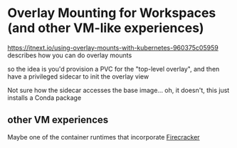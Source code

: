 # Overlay Mounting for Workspaces (and other VM-like experiences)

https://itnext.io/using-overlay-mounts-with-kubernetes-960375c05959 describes how you can do overlay mounts

so the idea is you'd provision a PVC for the "top-level overlay", and then have a privileged sidecar to init the overlay view

Not sure how the sidecar accesses the base image... oh, it doesn't, this just installs a Conda package

## other VM experiences

Maybe one of the container runtimes that incorporate [Firecracker](https://github.com/firecracker-microvm/firecracker)
